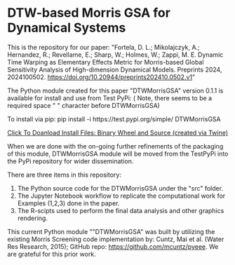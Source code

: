 # DTW-based Morris GSA for Dynamical Systems
This is the repository for our paper:
"Fortela, D. L.; Mikolajczyk, A.; Hernandez, R.; Revellame, E.; Sharp, W.; Holmes, W.; Zappi, M. E. Dynamic Time Warping as Elementary Effects Metric for Morris-based Global Sensitivity Analysis of High-dimension Dynamical Models. Preprints 2024, 2024100502. https://doi.org/10.20944/preprints202410.0502.v1"

The Python module created for this paper "DTWMorrisGSA" version 0.1.1 is available for install and use from Test PyPi: ( Note, there seems to be a required space " " character before DTWMorrisGSA)

To install via pip: pip install -i https​&#65279;://test.pypi.org/simple/ DTWMorrisGSA

[Click To Doanload Install Files: Binary Wheel and Source (created via Twine)](https://test.pypi.org/simple/dtwmorrisgsa/)

When we are done with the on-going further refinements of the packaging of this module, DTWMorrisGSA module will be moved from the TestPyPi into the PyPi repository for wider dissemination.

There are three items in this repository:
1) The Python source code for the DTWMorrisGSA under the "src" folder.
2) The Jupyter Notebook workflow to replicate the computational work for Examples (1,2,3) done in the paper.
3) The R-scipts used to perform the final data analysis and other graphics rendering. 

This current Python module ""DTWMorrisGSA" was built by utilizing the existing Morris Screening code implementation
by: Cuntz, Mai et al. (Water Res Research, 2015); GitHub repo: https://github.com/mcuntz/pyeee. We are grateful for this prior work.

